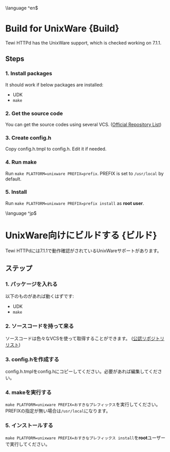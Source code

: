 \language ^en$
# Build for UnixWare {Build}

Tewi HTTPd has the UnixWare support, which is checked working on 7.1.1.

## Steps

### 1. Install packages

It should work if below packages are installed:
 - UDK
 - `make`

### 2. Get the source code

You can get the source codes using several VCS. ([Official Repository List](repos.html))

### 3. Create config.h

Copy config.h.tmpl to config.h. Edit it if needed.

### 4. Run make

Run `make PLATFORM=unixware PREFIX=prefix`. PREFIX is set to `/usr/local` by default.

### 5. Install

Run `make PLATFORM=unixware PREFIX=prefix install` as **root user**.

\language ^jp$
# UnixWare向けにビルドする {ビルド}

Tewi HTTPdには7.1.1で動作確認がされているUnixWareサポートがあります。

## ステップ

### 1. パッケージを入れる

以下のものがあれば動くはずです:
 - UDK
 - `make`

### 2. ソースコードを持って来る

ソースコードは色々なVCSを使って取得することができます。 ([公認リポジトリリスト](repos.html))

### 3. config.hを作成する

config.h.tmplをconfig.hにコピーしてください。必要があれば編集してください。

### 4. makeを実行する

`make PLATFORM=unixware PREFIX=おすきなプレフィックス`を実行してください。PREFIXの指定が無い場合は`/usr/local`になります。

### 5. インストールする

`make PLATFORM=unixware PREFIX=おすきなプレフィックス install`を**root**ユーザーで実行してください。
